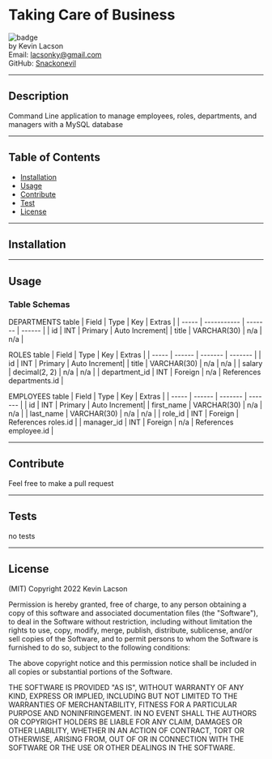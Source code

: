 # Taking Care of Business

![badge](https://img.shields.io/badge/license-MIT-blue)  
by Kevin Lacson  
Email: lacsonky@gmail.com  
GitHub: [Snackonevil](https://github.com/Snackonevil)

---

## Description

Command Line application to manage employees, roles, departments, and managers with a MySQL database

---

## Table of Contents

-   [Installation](#installation)
-   [Usage](#usage)
-   [Contribute](#contribute)
-   [Test](#tests)
-   [License](#license)

---

## Installation

---

## Usage

### Table Schemas

DEPARTMENTS table
| Field | Type | Key | Extras |
| ----- | ----------- | ------- | ------ |
| id | INT | Primary | Auto Increment|
| title | VARCHAR(30) | n/a | n/a |

ROLES table
| Field | Type | Key | Extras |
| ----- | ------ | ------- | ------- |
| id | INT | Primary | Auto Increment|
| title | VARCHAR(30) | n/a | n/a |
| salary | decimal(2, 2) | n/a | n/a |
| department_id | INT | Foreign | n/a | References departments.id |

EMPLOYEES table
| Field | Type | Key | Extras |
| ----- | ------ | ------- | ------- |
| id | INT | Primary | Auto Increment|
| first_name | VARCHAR(30) | n/a | n/a |
| last_name | VARCHAR(30) | n/a | n/a |
| role_id | INT | Foreign | References roles.id |
| manager_id | INT | Foreign | n/a | References employee.id |

---

## Contribute

Feel free to make a pull request

---

## Tests

no tests

---

## License

(MIT)
Copyright 2022 Kevin Lacson

Permission is hereby granted, free of charge, to any person obtaining a copy of this software and associated documentation files (the "Software"), to deal in the Software without restriction, including without limitation the rights to use, copy, modify, merge, publish, distribute, sublicense, and/or sell copies of the Software, and to permit persons to whom the Software is furnished to do so, subject to the following conditions:

The above copyright notice and this permission notice shall be included in all copies or substantial portions of the Software.

THE SOFTWARE IS PROVIDED "AS IS", WITHOUT WARRANTY OF ANY KIND, EXPRESS OR IMPLIED, INCLUDING BUT NOT LIMITED TO THE WARRANTIES OF MERCHANTABILITY, FITNESS FOR A PARTICULAR PURPOSE AND NONINFRINGEMENT. IN NO EVENT SHALL THE AUTHORS OR COPYRIGHT HOLDERS BE LIABLE FOR ANY CLAIM, DAMAGES OR OTHER LIABILITY, WHETHER IN AN ACTION OF CONTRACT, TORT OR OTHERWISE, ARISING FROM, OUT OF OR IN CONNECTION WITH THE SOFTWARE OR THE USE OR OTHER DEALINGS IN THE SOFTWARE.
